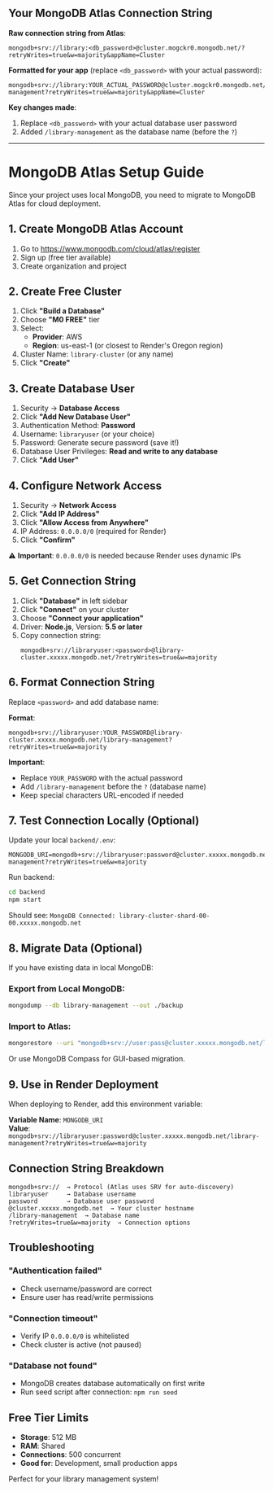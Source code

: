 ## Your MongoDB Atlas Connection String

**Raw connection string from Atlas**:
```
mongodb+srv://library:<db_password>@cluster.mogckr0.mongodb.net/?retryWrites=true&w=majority&appName=Cluster
```

**Formatted for your app** (replace `<db_password>` with your actual password):
```
mongodb+srv://library:YOUR_ACTUAL_PASSWORD@cluster.mogckr0.mongodb.net/library-management?retryWrites=true&w=majority&appName=Cluster
```

**Key changes made**:
1. Replace `<db_password>` with your actual database user password
2. Added `/library-management` as the database name (before the `?`)

---

# MongoDB Atlas Setup Guide

Since your project uses local MongoDB, you need to migrate to MongoDB Atlas for cloud deployment.

## 1. Create MongoDB Atlas Account

1. Go to https://www.mongodb.com/cloud/atlas/register
2. Sign up (free tier available)
3. Create organization and project

## 2. Create Free Cluster

1. Click **"Build a Database"**
2. Choose **"M0 FREE"** tier
3. Select:
   - **Provider**: AWS
   - **Region**: us-east-1 (or closest to Render's Oregon region)
4. Cluster Name: `library-cluster` (or any name)
5. Click **"Create"**

## 3. Create Database User

1. Security → **Database Access**
2. Click **"Add New Database User"**
3. Authentication Method: **Password**
4. Username: `libraryuser` (or your choice)
5. Password: Generate secure password (save it!)
6. Database User Privileges: **Read and write to any database**
7. Click **"Add User"**

## 4. Configure Network Access

1. Security → **Network Access**
2. Click **"Add IP Address"**
3. Click **"Allow Access from Anywhere"**
4. IP Address: `0.0.0.0/0` (required for Render)
5. Click **"Confirm"**

⚠️ **Important**: `0.0.0.0/0` is needed because Render uses dynamic IPs

## 5. Get Connection String

1. Click **"Database"** in left sidebar
2. Click **"Connect"** on your cluster
3. Choose **"Connect your application"**
4. Driver: **Node.js**, Version: **5.5 or later**
5. Copy connection string:
   ```
   mongodb+srv://libraryuser:<password>@library-cluster.xxxxx.mongodb.net/?retryWrites=true&w=majority
   ```

## 6. Format Connection String

Replace `<password>` and add database name:

**Format**:
```
mongodb+srv://libraryuser:YOUR_PASSWORD@library-cluster.xxxxx.mongodb.net/library-management?retryWrites=true&w=majority
```

**Important**:
- Replace `YOUR_PASSWORD` with the actual password
- Add `/library-management` before the `?` (database name)
- Keep special characters URL-encoded if needed

## 7. Test Connection Locally (Optional)

Update your local `backend/.env`:
```env
MONGODB_URI=mongodb+srv://libraryuser:password@cluster.xxxxx.mongodb.net/library-management?retryWrites=true&w=majority
```

Run backend:
```bash
cd backend
npm start
```

Should see: `MongoDB Connected: library-cluster-shard-00-00.xxxxx.mongodb.net`

## 8. Migrate Data (Optional)

If you have existing data in local MongoDB:

### Export from Local MongoDB:
```bash
mongodump --db library-management --out ./backup
```

### Import to Atlas:
```bash
mongorestore --uri "mongodb+srv://user:pass@cluster.xxxxx.mongodb.net/library-management" ./backup/library-management
```

Or use MongoDB Compass for GUI-based migration.

## 9. Use in Render Deployment

When deploying to Render, add this environment variable:

**Variable Name**: `MONGODB_URI`  
**Value**: `mongodb+srv://libraryuser:password@cluster.xxxxx.mongodb.net/library-management?retryWrites=true&w=majority`

## Connection String Breakdown

```
mongodb+srv://  → Protocol (Atlas uses SRV for auto-discovery)
libraryuser     → Database username
password        → Database user password
@cluster.xxxxx.mongodb.net  → Your cluster hostname
/library-management  → Database name
?retryWrites=true&w=majority  → Connection options
```

## Troubleshooting

### "Authentication failed"
- Check username/password are correct
- Ensure user has read/write permissions

### "Connection timeout"
- Verify IP `0.0.0.0/0` is whitelisted
- Check cluster is active (not paused)

### "Database not found"
- MongoDB creates database automatically on first write
- Run seed script after connection: `npm run seed`

## Free Tier Limits

- **Storage**: 512 MB
- **RAM**: Shared
- **Connections**: 500 concurrent
- **Good for**: Development, small production apps

Perfect for your library management system!
